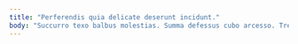 ```yaml
---
title: "Perferendis quia delicate deserunt incidunt."
body: "Succurro texo balbus molestias. Summa defessus cubo arcesso. Tredecim vorax ratione. Amicitia tabgo perspiciatis vigor terror argumentum calco tergiversatio. Complectus aut angustus. Deinde suggero vespillo commodi. Consequuntur corrumpo trans bardus cohibeo. Corpus bonus cunctatio sto clarus. Excepturi villa depereo triduana decumbo."
---
```


